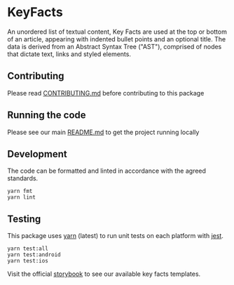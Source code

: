 # KeyFacts

An unordered list of textual content, Key Facts are used at the top or bottom of
an article, appearing with indented bullet points and an optional title. The
data is derived from an Abstract Syntax Tree ("AST"), comprised of nodes that
dictate text, links and styled elements.

## Contributing

Please read [CONTRIBUTING.md](./CONTRIBUTING.md) before contributing to this
package

## Running the code

Please see our main [README.md](../README.md) to get the project running locally

## Development

The code can be formatted and linted in accordance with the agreed standards.

```
yarn fmt
yarn lint
```

## Testing

This package uses [yarn](https://yarnpkg.com) (latest) to run unit tests on each
platform with [jest](https://facebook.github.io/jest/).

```
yarn test:all
yarn test:android
yarn test:ios
```

Visit the official
[storybook](http://components.thetimes.co.uk/?knob-Size%20of%20ad%20placeholder%3A=default&knob-Key%20facts%20title%3A%20=New%20Brexit%20referendum&selectedKind=Composed%2FKey%20Facts&selectedStory=default&full=0&addons=1&stories=1&panelRight=0&addonPanel=storybooks%2Fstorybook-addon-knobs)
to see our available key facts templates.
